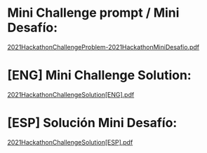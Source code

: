 Mini Challenge prompt / Mini Desafío:
=====
[2021HackathonChallengeProblem-2021HackathonMiniDesafío.pdf](https://github.com/a-maccormack/2021-Defhacks/files/6373265/2021HackathonChallengeProblem-2021HackathonMiniDesafio.pdf)

[ENG] Mini Challenge Solution:
=====
[2021HackathonChallengeSolution[ENG].pdf](https://github.com/a-maccormack/2021-Defhacks/files/6373288/2021HackathonChallengeSolution.ENG.pdf)


[ESP] Solución Mini Desafío:
=====
[2021HackathonChallengeSolution[ESP].pdf](https://github.com/a-maccormack/2021-Defhacks/files/6373289/2021HackathonChallengeSolution.ESP.pdf)
